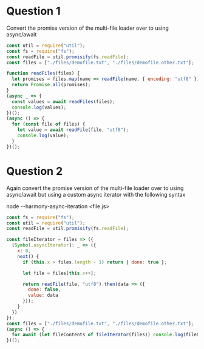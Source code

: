 # Question 1

Convert the promise version of the multi-file loader over to using async/await

```js
const util = require("util");
const fs = require("fs");
const readFile = util.promisify(fs.readFile);
const files = ["./files/demofile.txt", "./files/demofile.other.txt"];

function readFiles(files) {
  let promises = files.map(name => readFile(name, { encoding: "utf8" }));
  return Promise.all(promises);
}
(async _ => {
  const values = await readFiles(files);
  console.log(values);
})();
(async () => {
  for (const file of files) {
    let value = await readFile(file, "utf8");
    console.log(value);
  }
})();
```

# Question 2

Again convert the promise version of the multi-file loader over to using async/await but using a custom async iterator with the following syntax

node --harmony-async-iteration <file.js>

```js
const fs = require("fs");
const util = require("util");
const readFile = util.promisify(fs.readFile);

const fileIterator = files => ({
  [Symbol.asyncIterator]: _ => ({
    x: 0,
    next() {
      if (this.x > files.length - 1) return { done: true };

      let file = files[this.x++];

      return readFile(file, "utf8").then(data => ({
        done: false,
        value: data
      }));
    }
  })
});
const files = ["./files/demofile.txt", "./files/demofile.other.txt"];
(async () => {
  for await (let fileContents of fileIterator(files)) console.log(fileContents);
})();
```
